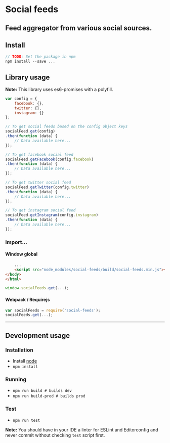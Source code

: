 # Social feeds

Feed aggregator from various social sources.
---

## Install
```js
// TODO: Set the package in npm
npm install --save ...
```

## Library usage

**Note:** This library uses es6-promises with a polyfill.

```js
var config = {
    facebook: {},
    twitter: {},
    instagram: {}  
};

// To get social feeds based on the config object keys
socialFeed.get(config)
.then(function (data) {
    // Data available here...
});

// To get facebook social feed
socialFeed.getFacebook(config.facebook)
.then(function (data) {
    // Data available here...
});

// To get twitter social feed
socialFeed.getTwitter(config.twitter)
.then(function (data) {
    // Data available here...
});

// To get instagram social feed
socialFeed.getInstagram(config.instagram)
.then(function (data) {
    // Data available here...
});
```

### Import...
#### Window global
```html
    ...
    <script src="node_modules/social-feeds/build/social-feeds.min.js"></script>
</body>
</html>
```
```js
window.socialFeeds.get(...);
```

#### Webpack / Requirejs
```js
var socialFeeds = require('social-feeds');
socialFeeds.get(...);
```

---

## Development usage

### Installation

- Install [node](http://nodejs.org)
- `npm install`

### Running
- `npm run build # builds dev`
- `npm run build-prod # builds prod`

### Test

- `npm run test`

**Note:** You should have in your IDE a linter for ESLint and Editorconfig and never commit without checking `test` script first.
